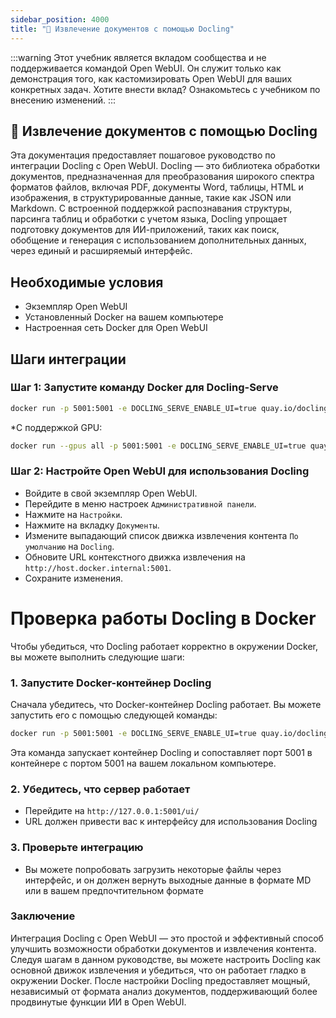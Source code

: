 ```yaml
---
sidebar_position: 4000
title: "🐤 Извлечение документов с помощью Docling"
---
```


:::warning
Этот учебник является вкладом сообщества и не поддерживается командой Open WebUI. Он служит только как демонстрация того, как кастомизировать Open WebUI для ваших конкретных задач. Хотите внести вклад? Ознакомьтесь с учебником по внесению изменений.
:::

## 🐤 Извлечение документов с помощью Docling

Эта документация предоставляет пошаговое руководство по интеграции Docling с Open WebUI. Docling — это библиотека обработки документов, предназначенная для преобразования широкого спектра форматов файлов, включая PDF, документы Word, таблицы, HTML и изображения, в структурированные данные, такие как JSON или Markdown. С встроенной поддержкой распознавания структуры, парсинга таблиц и обработки с учетом языка, Docling упрощает подготовку документов для ИИ-приложений, таких как поиск, обобщение и генерация с использованием дополнительных данных, через единый и расширяемый интерфейс.

Необходимые условия
------------

* Экземпляр Open WebUI
* Установленный Docker на вашем компьютере
* Настроенная сеть Docker для Open WebUI

Шаги интеграции
----------------

### Шаг 1: Запустите команду Docker для Docling-Serve

```bash
docker run -p 5001:5001 -e DOCLING_SERVE_ENABLE_UI=true quay.io/docling-project/docling-serve
```

*С поддержкой GPU:
```bash
docker run --gpus all -p 5001:5001 -e DOCLING_SERVE_ENABLE_UI=true quay.io/docling-project/docling-serve
```

### Шаг 2: Настройте Open WebUI для использования Docling

* Войдите в свой экземпляр Open WebUI.
* Перейдите в меню настроек `Административной панели`.
* Нажмите на `Настройки`.
* Нажмите на вкладку `Документы`.
* Измените выпадающий список движка извлечения контента `По умолчанию` на `Docling`.
* Обновите URL контекстного движка извлечения на `http://host.docker.internal:5001`.
* Сохраните изменения.

Проверка работы Docling в Docker
=====================================

Чтобы убедиться, что Docling работает корректно в окружении Docker, вы можете выполнить следующие шаги:

### 1. Запустите Docker-контейнер Docling

Сначала убедитесь, что Docker-контейнер Docling работает. Вы можете запустить его с помощью следующей команды:

```bash
docker run -p 5001:5001 -e DOCLING_SERVE_ENABLE_UI=true quay.io/docling-project/docling-serve
```

Эта команда запускает контейнер Docling и сопоставляет порт 5001 в контейнере с портом 5001 на вашем локальном компьютере.

### 2. Убедитесь, что сервер работает

* Перейдите на `http://127.0.0.1:5001/ui/` 
* URL должен привести вас к интерфейсу для использования Docling

### 3. Проверьте интеграцию

* Вы можете попробовать загрузить некоторые файлы через интерфейс, и он должен вернуть выходные данные в формате MD или в вашем предпочтительном формате

### Заключение

Интеграция Docling с Open WebUI — это простой и эффективный способ улучшить возможности обработки документов и извлечения контента. Следуя шагам в данном руководстве, вы можете настроить Docling как основной движок извлечения и убедиться, что он работает гладко в окружении Docker. После настройки Docling предоставляет мощный, независимый от формата анализ документов, поддерживающий более продвинутые функции ИИ в Open WebUI.
